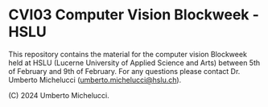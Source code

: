 # CVI03 Computer Vision Blockweek - HSLU

This repository contains the material for the computer vision Blockweek held at HSLU (Lucerne University of Applied Science and Arts) between 5th of February and 9th of February.
For any questions please contact Dr. Umberto Michelucci (umberto.michelucci@hslu.ch).

(C) 2024 Umberto Michelucci.
